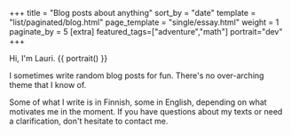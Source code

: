 +++
title = "Blog posts about anything"
sort_by = "date"
template = "list/paginated/blog.html"
page_template = "single/essay.html"
weight = 1
paginate_by = 5
[extra]
featured_tags=["adventure","math"]
portrait="dev"
+++

Hi, I'm Lauri. {{ portrait() }}

I sometimes write random blog posts for fun. There's no over-arching theme that I know of. 

Some of what I write is in Finnish, some in English, depending on what motivates me in the moment. If you have questions about my texts or need a clarification, don't hesitate to contact me.